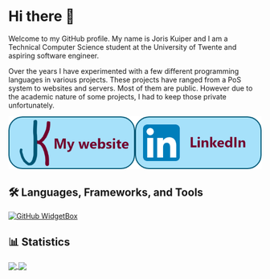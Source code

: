 # Hi there 👋

Welcome to my GitHub profile. My name is Joris Kuiper and I am a Technical Computer Science student at the University of Twente and aspiring software engineer.

Over the years I have experimented with a few different programming languages in various projects. These projects have ranged from a PoS system to websites and servers. Most of them are public. However due to the academic nature of some projects, I had to keep those private unfortunately.
<div style="
    display: flex;
    justify-content: space-evenly;
    max-width: 812px; ">
    <a href="https://joriskuiper.com">
        <img src="./images/website.png">
    </a>
    <a href="https://www.linkedin.com/in/joris-kuiper-b070b6164/">
        <img src="./images/linkedin.png">
    </a>
</div>

## 🛠 Languages, Frameworks, and Tools

[![GitHub WidgetBox](https://github-widgetbox.vercel.app/api/skills?languages=js,ts,java,python,html,css,json,yaml,postgresql,mysql,markdown&frameworks=express,react,next&tools=git,docker,npm,gradle&theme=dark)](https://github.com/kasteelharry)

## 📊 Statistics

<a href="https://www.github.com/kasteelharry">
  <img align="center" src="https://github-readme-stats.vercel.app/api/top-langs/?username=kasteelharry&theme=radical&langs_count=3&hide_border=true" />
</a>
<a href="https://www.github.com/kasteelharry">
  <img align="center" src="https://github-readme-stats.vercel.app/api?username=kasteelharry&show_icons=true&theme=radical&hide_border=true&line_height=27&count_private=true" />
</a>
<!-- <a href="https://www.github.com/kasteelharry">
  <img align="center" src="https://github-readme-streak-stats.herokuapp.com/?user=kasteelharry&&theme=radical&&locale=en&hide_border=true" alt="kasteelharry">
</a> -->
<!--
**kasteelharry/kasteelharry** is a ✨ _special_ ✨ repository because its `README.md` (this file) appears on your GitHub profile.

Here are some ideas to get you started:

- 🔭 I’m currently working on ...
- 🌱 I’m currently learning ...
- 👯 I’m looking to collaborate on ...
- 🤔 I’m looking for help with ...
- 💬 Ask me about ...
- 📫 How to reach me: ...
- 😄 Pronouns: ...
- ⚡ Fun fact: ...
-->
